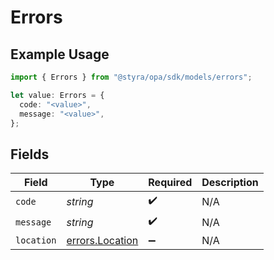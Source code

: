 # Errors

## Example Usage

```typescript
import { Errors } from "@styra/opa/sdk/models/errors";

let value: Errors = {
  code: "<value>",
  message: "<value>",
};
```

## Fields

| Field                                                     | Type                                                      | Required                                                  | Description                                               |
| --------------------------------------------------------- | --------------------------------------------------------- | --------------------------------------------------------- | --------------------------------------------------------- |
| `code`                                                    | *string*                                                  | :heavy_check_mark:                                        | N/A                                                       |
| `message`                                                 | *string*                                                  | :heavy_check_mark:                                        | N/A                                                       |
| `location`                                                | [errors.Location](../../../sdk/models/errors/location.md) | :heavy_minus_sign:                                        | N/A                                                       |